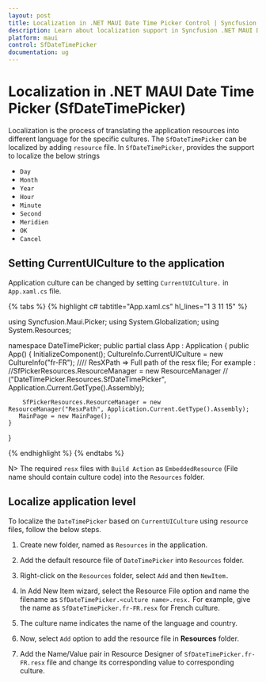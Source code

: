 ```yaml
---
layout: post
title: Localization in .NET MAUI Date Time Picker Control | Syncfusion
description: Learn about localization support in Syncfusion .NET MAUI Date Time Picker (SfDateTimePicker) control.
platform: maui
control: SfDateTimePicker
documentation: ug
---
```


# Localization in .NET MAUI Date Time Picker (SfDateTimePicker)

Localization is the process of translating the application resources into different language for the specific cultures. The `SfDateTimePicker` can be localized by adding `resource` file. In `SfDateTimePicker`, provides the support to localize the below strings

   * `Day`
   * `Month`
   * `Year`
   * `Hour`
   * `Minute`
   * `Second`
   * `Meridien`
   * `OK`
   * `Cancel`

## Setting CurrentUICulture to the application

Application culture can be changed by setting `CurrentUICulture.` in `App.xaml.cs` file.

{% tabs %}
{% highlight c# tabtitle="App.xaml.cs" hl_lines="1 3 11 15" %}

using Syncfusion.Maui.Picker;
using System.Globalization;
using System.Resources;

namespace DateTimePicker;
public partial class App : Application
{
	public App()
	{
		InitializeComponent();
		CultureInfo.CurrentUICulture = new CultureInfo("fr-FR");
      //// ResXPath => Full path of the resx file; For example : //SfPickerResources.ResourceManager = new ResourceManager
      // ("DateTimePicker.Resources.SfDateTimePicker", Application.Current.GetType().Assembly);

		SfPickerResources.ResourceManager = new ResourceManager("ResxPath", Application.Current.GetType().Assembly);
	   MainPage = new MainPage();
	}
}

{% endhighlight %}
{% endtabs %}

N>
The required `resx` files with `Build Action` as `EmbeddedResource` (File name should contain culture code) into the `Resources` folder.

## Localize application level

To localize the `DateTimePicker` based on `CurrentUICulture` using `resource` files, follow the below steps.

   1. Create new folder, named as `Resources` in the application.

   2. Add the default resource file of `DateTimePicker` into `Resources` folder.

   3. Right-click on the `Resources` folder, select `Add` and then `NewItem.`

   4. In Add New Item wizard, select the Resource File option and name the filename as `SfDateTimePicker.<culture name>.resx.` For example, give the name as `SfDateTimePicker.fr-FR.resx` for French culture.

   5. The culture name indicates the name of the language and country.

   6. Now, select `Add` option to add the resource file in **Resources** folder.

   7. Add the Name/Value pair in Resource Designer of `SfDateTimePicker.fr-FR.resx` file and change its corresponding value to corresponding culture.